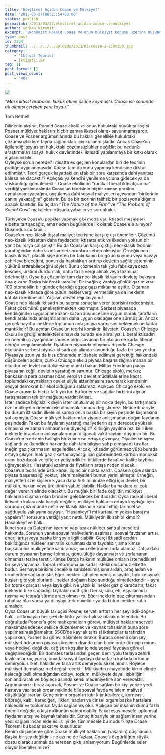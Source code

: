 ```yaml
---
title: 'Eleştirel Açıdan Coase ve Mülkiyet'
date: '2011-03-27T00:21:54+03:00'
status: publish
permalink: /2011/03/27/elestirel-acidan-coase-ve-mulkiyet
author: serkan_kiremit
excerpt: 'Ekonomist Ronald Coase ve onun mülkiyet konusu üzerine düşüncelerine eleştirel bir yönden bakmakla kalmayıp bu konuyu ilginç örneklerle daha somut bir şekilde anlatan düşündürücü bir yazı...'
type: post
id: 2304
thumbnail: ../../../../uploads/2011/03/coase-2-150x150.jpg
category:
    - 'İktisat Teorisi'
    - İktisatçılar
tag: []
post_format: []
post_views_count:
    - '407'
---
```

![](http://www.faz.net/m/%7B21301BB8-47B2-4BDD-91B8-0F2BB1FD8CB7%7DPicture.jpg)

*“Marx iktisat arabasını hukuk atının önüne koymuştu. Coase ise sonunda atı olması gereken yere koydu.”*

Tom Bethell

Bilinenin aksine, Ronald Coase ekolü ve onun hukuktaki büyük takipçisi Posner mülkiyet haklarını hiçbir zaman ilkesel olarak savunmamışlardır. Coase ve Posner argümanlarında bu hakları genellikle hukuktaki çözümsüzlüklere fayda sağladıkları için kullanmışlardır. Ancak Coase’un ilgilendiği şey aslen hukuktaki çözümsüzlükler değildir; bu nedenle araştırmaları sosyal hukuk devletindeki iktisadî yapılanmaya bir katkı olarak algılanmalıdır.  
Öyleyse sorun nerede? İktisatta es geçilen konulardan biri de teorinin pratiğe uygulanmasıdır. Coase tam da bunu yapmayı kendisine düstur edinmiştir. Teori gerçek hayattaki en ufak bir soru karşısında dahi yanıtsız kalırsa ne olacaktır? Açıkçası ya kendini yenileme yoluna gidecek ya da suskunluğa gömülecektir. Coase ekolünün “radikal liberal iktisatçılarına” verdiği yanıtlar aslında Coase’un teorisinin hiçbir zaman pratikte uygulanamayacağını, uygulansa dahi sosyal maliyetleri açısından “birilerinin canını yakacağını” gösterir. Bu da bir teorinin talihsiz bir pozisyon aldığının apaçık kanıtıdır. Bu açıdan *“The Nature of the Firm”* ve *“The Problem of Social Cost”* makaleleri iktisada yabancı ve sorunludur.  
  
Türkiye’de Coase’u popüler yapmak gibi moda var. İktisadî meseleleri elbette tartışacağız, ama neden bugünlerde ilk olarak Coase ele alınıyor? Düşündürücü tabii…  
Coase’un neo-klasik dışsal maliyet teorisine karşı çıkışı önemlidir. Çözümü neo-klasik iktisattan daha faydacıdır; iktisatta etik ve ilkeden yoksun bir yanıt bulmaya çalışmıştır. Bu da Coase’un karşı çıktığı neo-klasik teorinin yarattığından daha sıkıntı verici sorunlara sebep olmuştur. Örneğin neo-klasik iktisat, plastik şişe üreten bir fabrikanın bir gölün suyunu veya havayı zehirleyebileceğini, bunun da hastalıkları arttırıp devletin sağlık sisteminin yükünü arttırabileceğini söyler. Bunu çözmenin tek yolu fabrikaya ceza kesmek, üretimi durdurmak, daha fazla vergi almak veya tazminat ödetmektir. Oysa bu çözümler tam da neo-klasik iktisadın devletçi bakışını öne çıkarır. Başka bir örnek verelim: Bir ineğin çıkardığı günlük gaz miktarı 100 otomobilin bir günde çıkardığı egzoz gazı miktarına eşittir. O zaman neo-klasik iktisada göre bütün inekler vergi vermelidir ya da ineklerin kafaları kesilmelidir. Yaşasın devlet regülasyonu!  
Coase neo-klasik iktisadın bu saçma sonuçlar veren teorisini reddetmiştir. Fakat çözümünü genelleştirmekten kaçırmıştır. Serbest piyasada kendiliğinden uygulanan kazan-kazan düşüncesine uygun olarak, tarafların kendi aralarında anlaşmalarının daha uygun olacağını öne sürmüştür. Ancak gerçek hayatta ineklerle toplumun anlaşmaya varmasını beklemek ne kadar mantıklıdır? Bu açıdan Coase’un teorisi komiktir. İlâveten, Coase’un Chicago Okulu ile girdiği entelektüel sınavı da burada ele almalıyız. Liberal iktisadın en önemli üç ayağından sadece birini savunan bir ekolün ne kadar liberal olduğu sorgulanmalıdır. Fiyatların piyasada oluşması dışında Chicago ekolünün serbest piyasa iktisadı adı altında savunduğu fazla bir şey yoktur. Piyasaya uzun ya da kısa dönemde müdahale edilmesi gerektiği hakkındaki düşünceleri açıktır, çünkü Chicago ekolü piyasa başarısızlığına inanan bir ekoldür ve devlet müdahalesine olumlu bakar. Milton Friedman parayı piyasanın değil, devletin yarattığını savunur. Chicago ekolü, merkez bankasının para basmasından vergi ve devlet müdahalelerine kadar, toplumdaki kaynakların devlet eliyle aktarılmasını savunarak kendisinin sosyal demokrat bir ekol olduğunu saklamaz. Açıkçası Chicago ekolü ve Coase arasında hiçbir fark yoktur. Bu körler ve sağırlar birbirini ağırlar tartışmasının tek bir mağlubu vardır: iktisat.  
İster sadece bilgisizlik deyin ister unutulmuş bir nokta deyin, bu tartışmada özel mülkiyetin önemini ele almamak sonucu değiştirmez. Netice itibariyle, bu durum iktisadın ilkelerini sarsıp onun başka bir şeyin peşinde koşmasına yol açmıştır. Coase mülkiyet haklarından ziyade anlaşmadan doğan faydanın peşindedir. Fakat bu faydanın yarattığı maliyetlerin aşırı derecede yüksek olmasına ve zaman almasına ne diyeceğiz? Kirliliğin yayılma hızı belli iken, ineklerle insanların anlaşmalarından doğacak vakit kaybını düşünün bir. Bu Coase’un teorisinin belirgin bir kusurunu ortaya çıkarıyor. Diyelim anlaşma sağlandı ve (kendileri hakkında dahi tam bilgiye sahip olmayan) taraflar ineğin gaz çıkarmasını engellediler. Ancak, iktisadın görünmez yüzü burada ortaya çıkıyor. İnek gaz çıkartamayacağı için gübresindeki karbon monoksit oranı bozulacak ve çiftçiler yetiştirdikleri bitkilerde hasat ve kalite kaybına uğrayacaklar. Hasattaki azalma da fiyatların artışa neden olacak.  
Coase’un teorisinde üstü kapalı ilginç bir nokta vardır. Coase’a göre aslında piyasa başarısızlığı yoktur, işlem maliyetleri bunun yerini almıştır. Örneğin, maliyetleri özel kişilere kıyasa daha hızlı minimize ettiği için devlet, bir mülkün, hakkın veya ürününün sahibi olabilir. Haklar bu haklara en çok değer verenin elinde olacaktır. Bu muğlak bir ifade değildir, mülkiyet haklarına düşman olan birinden gelebilecek bir ifadedir. Oysa radikal liberal iktisadın kafası asla karışık değildir; mülkiyet haklarını ortaya koyduğu için sorunun çözümünde nettir ve klasik iktisadın kabul ettiği tarihsel ve sağduyulu yaklaşımı paylaşır. “Hasankeyf’i mi kurtaralım yoksa baraj mı yapalım?” sorusuna verdiği yanıt nettir. Mülkiyetin ilk sahibi kimdir? Hasankeyf ve halkı.  
İkinci soru da Datça’nın üzerine yapılacak nükleer santral meselesi hakkında. Sorunun yanıtı sosyal maliyetlerin azalması, sosyal faydanın artışı, enerji artışı veya başka bir şeyle ilgili olabilir. Gerçi iktisadî açıdan bakıldığında nükleer santralin kurulması daha faydalıdır, ama kimse başkalarının mülkiyetine saldıramaz, onu ellerinden zorla alamaz. Datça’daki durum piyasanın barışçıl olması, gönüllülüğe dayanması ve zorlamanın olmaması tezine terstir. Kimse Datça halkının mülküne onların istemedikleri bir şeyi yapamaz. Toprak reformuna bu kadar istekli oluşumuz elbette budur. Sermaye birikimi öncelikle sahiplenilmiş sınırlardan, araçlardan ve ürünlerden sağlanmıştır. Eğer inekleri sahiplenmemiş olsaydık, tıpkı kelaynak kuşları gibi yok olurlardı. İnekler doğanın bize sunduğu nimetlerdendir – aynı bir toprak parçası veya kaya gibi. Ne yazık ki inekler gaz çıkaracaktır, fakat ineklerin bize sağladığı faydalar müthiştir: Derisi, sütü, eti, eşyalarımızı taşıma ve toprağı sürme aracı olması vs. Eğer ineklerin gaz çıkarmasından rahatsız olan varsa ya dünyayı terk etmelidir ya da bütün inekleri satın almalıdır.  
Oysa Coase’un büyük takipçisi Posner serveti arttıran her şeyi âdil-doğru-haklı, arttırmayan her şeyi de kötü-yanlış-haksız olarak nitelendirir. Bu doğrultuda Posner’a göre mahkemelerin görevi, mülkiyet haklarını serveti maksimize edecek şekilde düzenlemek ve kaynak tahsisinin buna göre yapılmasını sağlamaktır. SSCB’de kaynak tahsisi iktisatçılar tarafından yapılırken, Posner bu görevi hâkimlere bırakır. Burada önemli olan şey, mülkiyet haklarının piyasa sürecinin dışında olan biçimlerde (örneğin miras veya hediye) değil de, değişen koşullar içinde sosyal faydaya göre el değiştireceğidir. Bir domates tarlasından geçen demiryolu tarlaya zehirli kıvılcımlar saçıyorsa, burada sosyal faydaya daha fazla katkıda bulunan demiryolu şirketi haklıdır ve tarla artık demiryolu şirketinindir. Böylece mülkiyet durmaksızın el değiştirecektir. Mülkiyetin nihayetinde kimin elinde kalacağı belli olmadığından dolayı, toplum, mülkiyete dayalı işbirliğini sonlandıracak ve böylece aslında kendi medeniyetine son verecektir.  
Argümanımızı biraz açarsak, Posner ve Coase sağlam bir kişi yerine yedi hastaya yapılacak organ naklinde bile sosyal fayda ve işlem maliyeti düşüklüğü ararlar. Genç birinin organları kıtır kıtır kesilerek, korneası, böbreği, kalbi, karaciğeri, ilikleri, saçları ve cinsel organı başka hastalara nakledilir ve toplumsal fayda sağlanmış olur. Açıkçası bir insanın ölümü fazla önemli değildir, o kişi mülkünün sahibi olabilir. Fakat esas mesele toplumsal faydanın artışı ve kaynak tahsisidir. Sonuç itibariyle bir sağlam insan yerine yedi sağlam insan elde edilir. İyi de, tüm mesele bu mudur? İşte Coase Teoremi bu kadar sakat ve kusurludur.  
Benim düşünceme göre Coase mülkiyet haklarının (yaşamın) düşmanıdır. Başka bir şey değildir – ne azı ne de fazlası. Coase’u özgürlüğün büyük dostu olarak sunmak da nereden çıktı, anlamıyorum. Bugünlerde neler oluyor liberallerimize?